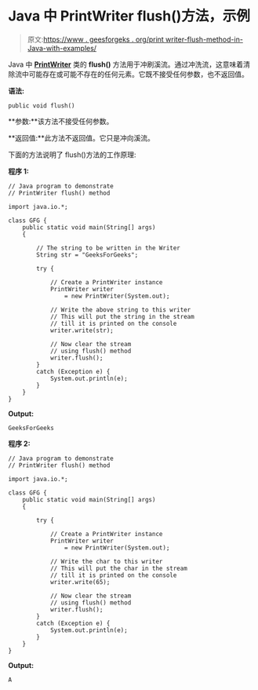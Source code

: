 # Java 中 PrintWriter flush()方法，示例

> 原文:[https://www . geesforgeks . org/print writer-flush-method-in-Java-with-examples/](https://www.geeksforgeeks.org/printwriter-flush-method-in-java-with-examples/)

Java 中 **[PrintWriter](https://www.geeksforgeeks.org/java-io-printwriter-class-java-set-1/)** 类的 **flush()** 方法用于冲刷溪流。通过冲洗流，这意味着清除流中可能存在或可能不存在的任何元素。它既不接受任何参数，也不返回值。

**语法:**

```
public void flush()
```

**参数:**该方法不接受任何参数。

**返回值:**此方法不返回值。它只是冲向溪流。

下面的方法说明了 flush()方法的工作原理:

**程序 1:**

```
// Java program to demonstrate
// PrintWriter flush() method

import java.io.*;

class GFG {
    public static void main(String[] args)
    {

        // The string to be written in the Writer
        String str = "GeeksForGeeks";

        try {

            // Create a PrintWriter instance
            PrintWriter writer
                = new PrintWriter(System.out);

            // Write the above string to this writer
            // This will put the string in the stream
            // till it is printed on the console
            writer.write(str);

            // Now clear the stream
            // using flush() method
            writer.flush();
        }
        catch (Exception e) {
            System.out.println(e);
        }
    }
}
```

**Output:**

```
GeeksForGeeks

```

**程序 2:**

```
// Java program to demonstrate
// PrintWriter flush() method

import java.io.*;

class GFG {
    public static void main(String[] args)
    {

        try {

            // Create a PrintWriter instance
            PrintWriter writer
                = new PrintWriter(System.out);

            // Write the char to this writer
            // This will put the char in the stream
            // till it is printed on the console
            writer.write(65);

            // Now clear the stream
            // using flush() method
            writer.flush();
        }
        catch (Exception e) {
            System.out.println(e);
        }
    }
}
```

**Output:**

```
A

```